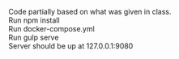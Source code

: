 Code partially based on what was given in class.  
Run npm install  
Run docker-compose.yml  
Run gulp serve  
Server should be up at 127.0.0.1:9080